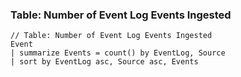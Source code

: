 ### Table: Number of Event Log Events Ingested

```
// Table: Number of Event Log Events Ingested
Event
| summarize Events = count() by EventLog, Source
| sort by EventLog asc, Source asc, Events
```
